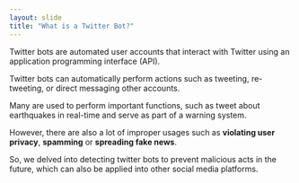 ```yaml
---
layout: slide
title: "What is a Twitter Bot?"
---
```


Twitter bots are automated user accounts that interact with Twitter using an application programming interface (API).

Twitter bots can automatically perform actions such as tweeting, re-tweeting, or direct messaging other accounts. 

Many are used to perform important functions, such as tweet about earthquakes in real-time and serve as part of a warning system.

However, there are also a lot of improper usages such as **violating user privacy**, **spamming** or **spreading fake news**. 

So, we delved into detecting twitter bots to prevent malicious acts in the future, which can also be applied into other social media platforms.
